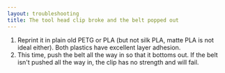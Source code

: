 ```yaml
---
layout: troubleshooting
title: The tool head clip broke and the belt popped out
---
```


1. Reprint it in plain old PETG or PLA (but not silk PLA, matte PLA is not ideal either). Both plastics have excellent layer adhesion. 
2. This time, push the belt all the way in so that it bottoms out. If the belt isn't pushed all the way in, the clip has no strength and will fail. 